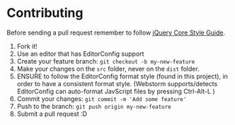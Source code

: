 # Contributing

Before sending a pull request remember to follow [jQuery Core Style Guide](http://contribute.jquery.org/style-guide/js/).

1. Fork it!
2. Use an editor that has EditorConfig support
3. Create your feature branch: `git checkout -b my-new-feature`
4. Make your changes on the `src` folder, never on the `dist` folder.
5. ENSURE to follow the EditorConfig format style (found in this project), in order to have a consistent format style. (Webstorm supports/detects EditorConfig can auto-format JavScript files by pressing Ctrl-Alt-L )
6. Commit your changes: `git commit -m 'Add some feature'`
7. Push to the branch: `git push origin my-new-feature`
8. Submit a pull request :D
